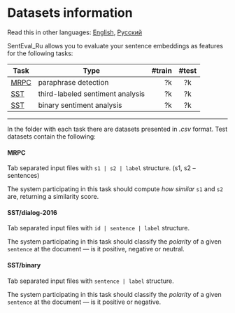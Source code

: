 # Datasets information

Read this in other languages: [English](README.md), [Русский](README.ru.md)

SentEval_Ru allows you to evaluate your sentence embeddings as features for the following tasks:

| Task     	| Type                         	| #train 	| #test 	|
|----------	|------------------------------	|-----------:|:----------:|
| [MRPC](https://github.com/Koziev/NLP_Datasets/tree/master/ParaphraseDetection/Data) | paraphrase detection  | ?k | ?k 
| [SST](http://www.dialog-21.ru/evaluation/2016/sentiment/) |third-labeled sentiment analysis  	| ?k     	| ?k   
| [SST](http://study.mokoron.com/) |binary sentiment analysis  	| ?k     	| ?k   

---
In the folder with each task there are datasets presented in *.csv* format. Test datasets contain the following:

#### MRPC
Tab separated input files with `s1 | s2 | label` structure. (s1, s2 – sentences)

The system participating in this task should compute *how similar* `s1` and `s2` are, returning a similarity score.

#### SST/dialog-2016 
Tab separated input files with `id | sentence | label` structure. 

The system participating in this task should classify the *polarity* of a given `sentence` at the document — is it positive, negative or neutral.

#### SST/binary 
Tab separated input files with `sentence | label` structure.

The system participating in this task should classify the *polarity* of a given `sentence` at the document — is it positive or negative.

